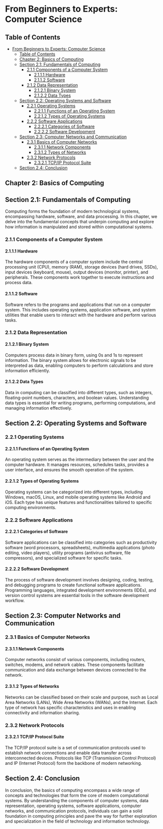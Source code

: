 # From Beginners to Experts: Computer Science

## Table of Contents

- [From Beginners to Experts: Computer Science](#from-beginners-to-experts-computer-science)
  - [Table of Contents](#table-of-contents)
  - [Chapter 2: Basics of Computing](#chapter-2-basics-of-computing)
  - [Section 2.1: Fundamentals of Computing](#section-21-fundamentals-of-computing)
    - [2.1.1 Components of a Computer System](#211-components-of-a-computer-system)
      - [2.1.1.1 Hardware](#2111-hardware)
      - [2.1.1.2 Software](#2112-software)
    - [2.1.2 Data Representation](#212-data-representation)
      - [2.1.2.1 Binary System](#2121-binary-system)
      - [2.1.2.2 Data Types](#2122-data-types)
  - [Section 2.2: Operating Systems and Software](#section-22-operating-systems-and-software)
    - [2.2.1 Operating Systems](#221-operating-systems)
      - [2.2.1.1 Functions of an Operating System](#2211-functions-of-an-operating-system)
      - [2.2.1.2 Types of Operating Systems](#2212-types-of-operating-systems)
    - [2.2.2 Software Applications](#222-software-applications)
      - [2.2.2.1 Categories of Software](#2221-categories-of-software)
      - [2.2.2.2 Software Development](#2222-software-development)
  - [Section 2.3: Computer Networks and Communication](#section-23-computer-networks-and-communication)
    - [2.3.1 Basics of Computer Networks](#231-basics-of-computer-networks)
      - [2.3.1.1 Network Components](#2311-network-components)
      - [2.3.1.2 Types of Networks](#2312-types-of-networks)
    - [2.3.2 Network Protocols](#232-network-protocols)
      - [2.3.2.1 TCP/IP Protocol Suite](#2321-tcpip-protocol-suite)
  - [Section 2.4: Conclusion](#section-24-conclusion)

## Chapter 2: Basics of Computing

## Section 2.1: Fundamentals of Computing

Computing forms the foundation of modern technological systems, encompassing hardware, software, and data processing. In this chapter, we delve into the fundamental concepts that underpin computing and explore how information is manipulated and stored within computational systems.

### 2.1.1 Components of a Computer System

#### 2.1.1.1 Hardware
The hardware components of a computer system include the central processing unit (CPU), memory (RAM), storage devices (hard drives, SSDs), input devices (keyboard, mouse), output devices (monitor, printer), and peripherals. These components work together to execute instructions and process data.

#### 2.1.1.2 Software
Software refers to the programs and applications that run on a computer system. This includes operating systems, application software, and system utilities that enable users to interact with the hardware and perform various tasks.

### 2.1.2 Data Representation

#### 2.1.2.1 Binary System
Computers process data in binary form, using 0s and 1s to represent information. The binary system allows for electronic signals to be interpreted as data, enabling computers to perform calculations and store information efficiently.

#### 2.1.2.2 Data Types
Data in computing can be classified into different types, such as integers, floating-point numbers, characters, and boolean values. Understanding data types is essential for writing programs, performing computations, and managing information effectively.

## Section 2.2: Operating Systems and Software

### 2.2.1 Operating Systems

#### 2.2.1.1 Functions of an Operating System
An operating system serves as the intermediary between the user and the computer hardware. It manages resources, schedules tasks, provides a user interface, and ensures the smooth operation of the system.

#### 2.2.1.2 Types of Operating Systems
Operating systems can be categorized into different types, including Windows, macOS, Linux, and mobile operating systems like Android and iOS. Each type has unique features and functionalities tailored to specific computing environments.

### 2.2.2 Software Applications

#### 2.2.2.1 Categories of Software
Software applications can be classified into categories such as productivity software (word processors, spreadsheets), multimedia applications (photo editing, video players), utility programs (antivirus software, file compressors), and specialized software for specific tasks.

#### 2.2.2.2 Software Development
The process of software development involves designing, coding, testing, and debugging programs to create functional software applications. Programming languages, integrated development environments (IDEs), and version control systems are essential tools in the software development workflow.

## Section 2.3: Computer Networks and Communication

### 2.3.1 Basics of Computer Networks

#### 2.3.1.1 Network Components
Computer networks consist of various components, including routers, switches, modems, and network cables. These components facilitate communication and data exchange between devices connected to the network.

#### 2.3.1.2 Types of Networks
Networks can be classified based on their scale and purpose, such as Local Area Networks (LANs), Wide Area Networks (WANs), and the Internet. Each type of network has specific characteristics and uses in enabling connectivity and information sharing.

### 2.3.2 Network Protocols

#### 2.3.2.1 TCP/IP Protocol Suite
The TCP/IP protocol suite is a set of communication protocols used to establish network connections and enable data transfer across interconnected devices. Protocols like TCP (Transmission Control Protocol) and IP (Internet Protocol) form the backbone of modern networking.

## Section 2.4: Conclusion

In conclusion, the basics of computing encompass a wide range of concepts and technologies that form the core of modern computational systems. By understanding the components of computer systems, data representation, operating systems, software applications, computer networks, and communication protocols, individuals can gain a solid foundation in computing principles and pave the way for further exploration and specialization in the field of technology and information technology.